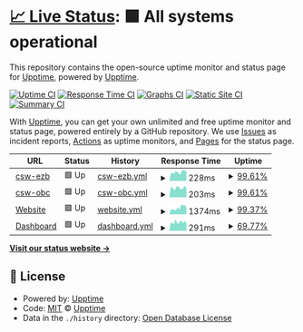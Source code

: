 # [📈 Live Status](https://upptime.github.io/upptime): <!--live status--> **🟩 All systems operational**

This repository contains the open-source uptime monitor and status page for [Upptime](https://upptime.js.org), powered by [Upptime](https://github.com/upptime/upptime).

[![Uptime CI](https://github.com/ezbsystems/uptime/workflows/Uptime%20CI/badge.svg)](https://github.com/ezbsystems/uptime/actions?query=workflow%3A%22Uptime+CI%22)
[![Response Time CI](https://github.com/ezbsystems/uptime/workflows/Response%20Time%20CI/badge.svg)](https://github.com/ezbsystems/uptime/actions?query=workflow%3A%22Response+Time+CI%22)
[![Graphs CI](https://github.com/ezbsystems/uptime/workflows/Graphs%20CI/badge.svg)](https://github.com/ezbsystems/uptime/actions?query=workflow%3A%22Graphs+CI%22)
[![Static Site CI](https://github.com/ezbsystems/uptime/workflows/Static%20Site%20CI/badge.svg)](https://github.com/ezbsystems/uptime/actions?query=workflow%3A%22Static+Site+CI%22)
[![Summary CI](https://github.com/ezbsystems/uptime/workflows/Summary%20CI/badge.svg)](https://github.com/ezbsystems/uptime/actions?query=workflow%3A%22Summary+CI%22)

With [Upptime](https://upptime.js.org), you can get your own unlimited and free uptime monitor and status page, powered entirely by a GitHub repository. We use [Issues](https://github.com/upptime/upptime/issues) as incident reports, [Actions](https://github.com/ezbsystems/uptime/actions) as uptime monitors, and [Pages](https://upptime.github.io/upptime) for the status page.

<!--start: status pages-->
<!-- This summary is generated by Upptime (https://github.com/upptime/upptime) -->
<!-- Do not edit this manually, your changes will be overwritten -->
<!-- prettier-ignore -->
| URL | Status | History | Response Time | Uptime |
| --- | ------ | ------- | ------------- | ------ |
| <img alt="" src="https://icons.duckduckgo.com/ip3/csw.eazybackup.ca.ico" height="13"> [csw-ezb](https://csw.eazybackup.ca/) | 🟩 Up | [csw-ezb.yml](https://github.com/ezbsystems/uptime/commits/HEAD/history/csw-ezb.yml) | <details><summary><img alt="Response time graph" src="./graphs/csw-ezb/response-time-week.png" height="20"> 228ms</summary><br><a href="https://ezbsystems.github.io/uptime/history/csw-ezb"><img alt="Response time 236" src="https://img.shields.io/endpoint?url=https%3A%2F%2Fraw.githubusercontent.com%2Fezbsystems%2Fuptime%2FHEAD%2Fapi%2Fcsw-ezb%2Fresponse-time.json"></a><br><a href="https://ezbsystems.github.io/uptime/history/csw-ezb"><img alt="24-hour response time 250" src="https://img.shields.io/endpoint?url=https%3A%2F%2Fraw.githubusercontent.com%2Fezbsystems%2Fuptime%2FHEAD%2Fapi%2Fcsw-ezb%2Fresponse-time-day.json"></a><br><a href="https://ezbsystems.github.io/uptime/history/csw-ezb"><img alt="7-day response time 228" src="https://img.shields.io/endpoint?url=https%3A%2F%2Fraw.githubusercontent.com%2Fezbsystems%2Fuptime%2FHEAD%2Fapi%2Fcsw-ezb%2Fresponse-time-week.json"></a><br><a href="https://ezbsystems.github.io/uptime/history/csw-ezb"><img alt="30-day response time 236" src="https://img.shields.io/endpoint?url=https%3A%2F%2Fraw.githubusercontent.com%2Fezbsystems%2Fuptime%2FHEAD%2Fapi%2Fcsw-ezb%2Fresponse-time-month.json"></a><br><a href="https://ezbsystems.github.io/uptime/history/csw-ezb"><img alt="1-year response time 236" src="https://img.shields.io/endpoint?url=https%3A%2F%2Fraw.githubusercontent.com%2Fezbsystems%2Fuptime%2FHEAD%2Fapi%2Fcsw-ezb%2Fresponse-time-year.json"></a></details> | <details><summary><a href="https://ezbsystems.github.io/uptime/history/csw-ezb">99.61%</a></summary><a href="https://ezbsystems.github.io/uptime/history/csw-ezb"><img alt="All-time uptime 99.82%" src="https://img.shields.io/endpoint?url=https%3A%2F%2Fraw.githubusercontent.com%2Fezbsystems%2Fuptime%2FHEAD%2Fapi%2Fcsw-ezb%2Fuptime.json"></a><br><a href="https://ezbsystems.github.io/uptime/history/csw-ezb"><img alt="24-hour uptime 100.00%" src="https://img.shields.io/endpoint?url=https%3A%2F%2Fraw.githubusercontent.com%2Fezbsystems%2Fuptime%2FHEAD%2Fapi%2Fcsw-ezb%2Fuptime-day.json"></a><br><a href="https://ezbsystems.github.io/uptime/history/csw-ezb"><img alt="7-day uptime 99.61%" src="https://img.shields.io/endpoint?url=https%3A%2F%2Fraw.githubusercontent.com%2Fezbsystems%2Fuptime%2FHEAD%2Fapi%2Fcsw-ezb%2Fuptime-week.json"></a><br><a href="https://ezbsystems.github.io/uptime/history/csw-ezb"><img alt="30-day uptime 99.82%" src="https://img.shields.io/endpoint?url=https%3A%2F%2Fraw.githubusercontent.com%2Fezbsystems%2Fuptime%2FHEAD%2Fapi%2Fcsw-ezb%2Fuptime-month.json"></a><br><a href="https://ezbsystems.github.io/uptime/history/csw-ezb"><img alt="1-year uptime 99.82%" src="https://img.shields.io/endpoint?url=https%3A%2F%2Fraw.githubusercontent.com%2Fezbsystems%2Fuptime%2FHEAD%2Fapi%2Fcsw-ezb%2Fuptime-year.json"></a></details>
| <img alt="" src="https://icons.duckduckgo.com/ip3/csw.onlinebackupcanada.ca.ico" height="13"> [csw-obc](https://csw.onlinebackupcanada.ca) | 🟩 Up | [csw-obc.yml](https://github.com/ezbsystems/uptime/commits/HEAD/history/csw-obc.yml) | <details><summary><img alt="Response time graph" src="./graphs/csw-obc/response-time-week.png" height="20"> 203ms</summary><br><a href="https://ezbsystems.github.io/uptime/history/csw-obc"><img alt="Response time 223" src="https://img.shields.io/endpoint?url=https%3A%2F%2Fraw.githubusercontent.com%2Fezbsystems%2Fuptime%2FHEAD%2Fapi%2Fcsw-obc%2Fresponse-time.json"></a><br><a href="https://ezbsystems.github.io/uptime/history/csw-obc"><img alt="24-hour response time 187" src="https://img.shields.io/endpoint?url=https%3A%2F%2Fraw.githubusercontent.com%2Fezbsystems%2Fuptime%2FHEAD%2Fapi%2Fcsw-obc%2Fresponse-time-day.json"></a><br><a href="https://ezbsystems.github.io/uptime/history/csw-obc"><img alt="7-day response time 203" src="https://img.shields.io/endpoint?url=https%3A%2F%2Fraw.githubusercontent.com%2Fezbsystems%2Fuptime%2FHEAD%2Fapi%2Fcsw-obc%2Fresponse-time-week.json"></a><br><a href="https://ezbsystems.github.io/uptime/history/csw-obc"><img alt="30-day response time 223" src="https://img.shields.io/endpoint?url=https%3A%2F%2Fraw.githubusercontent.com%2Fezbsystems%2Fuptime%2FHEAD%2Fapi%2Fcsw-obc%2Fresponse-time-month.json"></a><br><a href="https://ezbsystems.github.io/uptime/history/csw-obc"><img alt="1-year response time 223" src="https://img.shields.io/endpoint?url=https%3A%2F%2Fraw.githubusercontent.com%2Fezbsystems%2Fuptime%2FHEAD%2Fapi%2Fcsw-obc%2Fresponse-time-year.json"></a></details> | <details><summary><a href="https://ezbsystems.github.io/uptime/history/csw-obc">99.61%</a></summary><a href="https://ezbsystems.github.io/uptime/history/csw-obc"><img alt="All-time uptime 99.68%" src="https://img.shields.io/endpoint?url=https%3A%2F%2Fraw.githubusercontent.com%2Fezbsystems%2Fuptime%2FHEAD%2Fapi%2Fcsw-obc%2Fuptime.json"></a><br><a href="https://ezbsystems.github.io/uptime/history/csw-obc"><img alt="24-hour uptime 100.00%" src="https://img.shields.io/endpoint?url=https%3A%2F%2Fraw.githubusercontent.com%2Fezbsystems%2Fuptime%2FHEAD%2Fapi%2Fcsw-obc%2Fuptime-day.json"></a><br><a href="https://ezbsystems.github.io/uptime/history/csw-obc"><img alt="7-day uptime 99.61%" src="https://img.shields.io/endpoint?url=https%3A%2F%2Fraw.githubusercontent.com%2Fezbsystems%2Fuptime%2FHEAD%2Fapi%2Fcsw-obc%2Fuptime-week.json"></a><br><a href="https://ezbsystems.github.io/uptime/history/csw-obc"><img alt="30-day uptime 99.68%" src="https://img.shields.io/endpoint?url=https%3A%2F%2Fraw.githubusercontent.com%2Fezbsystems%2Fuptime%2FHEAD%2Fapi%2Fcsw-obc%2Fuptime-month.json"></a><br><a href="https://ezbsystems.github.io/uptime/history/csw-obc"><img alt="1-year uptime 99.68%" src="https://img.shields.io/endpoint?url=https%3A%2F%2Fraw.githubusercontent.com%2Fezbsystems%2Fuptime%2FHEAD%2Fapi%2Fcsw-obc%2Fuptime-year.json"></a></details>
| <img alt="" src="https://icons.duckduckgo.com/ip3/eazybackup.com.ico" height="13"> [Website](https://eazybackup.com/) | 🟩 Up | [website.yml](https://github.com/ezbsystems/uptime/commits/HEAD/history/website.yml) | <details><summary><img alt="Response time graph" src="./graphs/website/response-time-week.png" height="20"> 1374ms</summary><br><a href="https://ezbsystems.github.io/uptime/history/website"><img alt="Response time 1175" src="https://img.shields.io/endpoint?url=https%3A%2F%2Fraw.githubusercontent.com%2Fezbsystems%2Fuptime%2FHEAD%2Fapi%2Fwebsite%2Fresponse-time.json"></a><br><a href="https://ezbsystems.github.io/uptime/history/website"><img alt="24-hour response time 1288" src="https://img.shields.io/endpoint?url=https%3A%2F%2Fraw.githubusercontent.com%2Fezbsystems%2Fuptime%2FHEAD%2Fapi%2Fwebsite%2Fresponse-time-day.json"></a><br><a href="https://ezbsystems.github.io/uptime/history/website"><img alt="7-day response time 1374" src="https://img.shields.io/endpoint?url=https%3A%2F%2Fraw.githubusercontent.com%2Fezbsystems%2Fuptime%2FHEAD%2Fapi%2Fwebsite%2Fresponse-time-week.json"></a><br><a href="https://ezbsystems.github.io/uptime/history/website"><img alt="30-day response time 1175" src="https://img.shields.io/endpoint?url=https%3A%2F%2Fraw.githubusercontent.com%2Fezbsystems%2Fuptime%2FHEAD%2Fapi%2Fwebsite%2Fresponse-time-month.json"></a><br><a href="https://ezbsystems.github.io/uptime/history/website"><img alt="1-year response time 1175" src="https://img.shields.io/endpoint?url=https%3A%2F%2Fraw.githubusercontent.com%2Fezbsystems%2Fuptime%2FHEAD%2Fapi%2Fwebsite%2Fresponse-time-year.json"></a></details> | <details><summary><a href="https://ezbsystems.github.io/uptime/history/website">99.37%</a></summary><a href="https://ezbsystems.github.io/uptime/history/website"><img alt="All-time uptime 99.62%" src="https://img.shields.io/endpoint?url=https%3A%2F%2Fraw.githubusercontent.com%2Fezbsystems%2Fuptime%2FHEAD%2Fapi%2Fwebsite%2Fuptime.json"></a><br><a href="https://ezbsystems.github.io/uptime/history/website"><img alt="24-hour uptime 100.00%" src="https://img.shields.io/endpoint?url=https%3A%2F%2Fraw.githubusercontent.com%2Fezbsystems%2Fuptime%2FHEAD%2Fapi%2Fwebsite%2Fuptime-day.json"></a><br><a href="https://ezbsystems.github.io/uptime/history/website"><img alt="7-day uptime 99.37%" src="https://img.shields.io/endpoint?url=https%3A%2F%2Fraw.githubusercontent.com%2Fezbsystems%2Fuptime%2FHEAD%2Fapi%2Fwebsite%2Fuptime-week.json"></a><br><a href="https://ezbsystems.github.io/uptime/history/website"><img alt="30-day uptime 99.62%" src="https://img.shields.io/endpoint?url=https%3A%2F%2Fraw.githubusercontent.com%2Fezbsystems%2Fuptime%2FHEAD%2Fapi%2Fwebsite%2Fuptime-month.json"></a><br><a href="https://ezbsystems.github.io/uptime/history/website"><img alt="1-year uptime 99.62%" src="https://img.shields.io/endpoint?url=https%3A%2F%2Fraw.githubusercontent.com%2Fezbsystems%2Fuptime%2FHEAD%2Fapi%2Fwebsite%2Fuptime-year.json"></a></details>
| <img alt="" src="https://icons.duckduckgo.com/ip3/dashboard.eazybackup.ca.ico" height="13"> [Dashboard](https://dashboard.eazybackup.ca) | 🟩 Up | [dashboard.yml](https://github.com/ezbsystems/uptime/commits/HEAD/history/dashboard.yml) | <details><summary><img alt="Response time graph" src="./graphs/dashboard/response-time-week.png" height="20"> 291ms</summary><br><a href="https://ezbsystems.github.io/uptime/history/dashboard"><img alt="Response time 297" src="https://img.shields.io/endpoint?url=https%3A%2F%2Fraw.githubusercontent.com%2Fezbsystems%2Fuptime%2FHEAD%2Fapi%2Fdashboard%2Fresponse-time.json"></a><br><a href="https://ezbsystems.github.io/uptime/history/dashboard"><img alt="24-hour response time 298" src="https://img.shields.io/endpoint?url=https%3A%2F%2Fraw.githubusercontent.com%2Fezbsystems%2Fuptime%2FHEAD%2Fapi%2Fdashboard%2Fresponse-time-day.json"></a><br><a href="https://ezbsystems.github.io/uptime/history/dashboard"><img alt="7-day response time 291" src="https://img.shields.io/endpoint?url=https%3A%2F%2Fraw.githubusercontent.com%2Fezbsystems%2Fuptime%2FHEAD%2Fapi%2Fdashboard%2Fresponse-time-week.json"></a><br><a href="https://ezbsystems.github.io/uptime/history/dashboard"><img alt="30-day response time 297" src="https://img.shields.io/endpoint?url=https%3A%2F%2Fraw.githubusercontent.com%2Fezbsystems%2Fuptime%2FHEAD%2Fapi%2Fdashboard%2Fresponse-time-month.json"></a><br><a href="https://ezbsystems.github.io/uptime/history/dashboard"><img alt="1-year response time 297" src="https://img.shields.io/endpoint?url=https%3A%2F%2Fraw.githubusercontent.com%2Fezbsystems%2Fuptime%2FHEAD%2Fapi%2Fdashboard%2Fresponse-time-year.json"></a></details> | <details><summary><a href="https://ezbsystems.github.io/uptime/history/dashboard">69.77%</a></summary><a href="https://ezbsystems.github.io/uptime/history/dashboard"><img alt="All-time uptime 86.25%" src="https://img.shields.io/endpoint?url=https%3A%2F%2Fraw.githubusercontent.com%2Fezbsystems%2Fuptime%2FHEAD%2Fapi%2Fdashboard%2Fuptime.json"></a><br><a href="https://ezbsystems.github.io/uptime/history/dashboard"><img alt="24-hour uptime 21.22%" src="https://img.shields.io/endpoint?url=https%3A%2F%2Fraw.githubusercontent.com%2Fezbsystems%2Fuptime%2FHEAD%2Fapi%2Fdashboard%2Fuptime-day.json"></a><br><a href="https://ezbsystems.github.io/uptime/history/dashboard"><img alt="7-day uptime 69.77%" src="https://img.shields.io/endpoint?url=https%3A%2F%2Fraw.githubusercontent.com%2Fezbsystems%2Fuptime%2FHEAD%2Fapi%2Fdashboard%2Fuptime-week.json"></a><br><a href="https://ezbsystems.github.io/uptime/history/dashboard"><img alt="30-day uptime 86.25%" src="https://img.shields.io/endpoint?url=https%3A%2F%2Fraw.githubusercontent.com%2Fezbsystems%2Fuptime%2FHEAD%2Fapi%2Fdashboard%2Fuptime-month.json"></a><br><a href="https://ezbsystems.github.io/uptime/history/dashboard"><img alt="1-year uptime 86.25%" src="https://img.shields.io/endpoint?url=https%3A%2F%2Fraw.githubusercontent.com%2Fezbsystems%2Fuptime%2FHEAD%2Fapi%2Fdashboard%2Fuptime-year.json"></a></details>

<!--end: status pages-->

[**Visit our status website →**](https://upptime.github.io/upptime)

## 📄 License

- Powered by: [Upptime](https://github.com/upptime/upptime)
- Code: [MIT](./LICENSE) © [Upptime](https://upptime.js.org)
- Data in the `./history` directory: [Open Database License](https://opendatacommons.org/licenses/odbl/1-0/)
